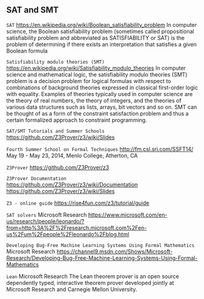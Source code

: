 ## SAT and SMT


`SAT`
https://en.wikipedia.org/wiki/Boolean_satisfiability_problem
In computer science, the Boolean satisfiability problem (sometimes called propositional satisfiability problem and abbreviated as SATISFIABILITY or SAT) is the problem of determining if there exists an interpretation that satisfies a given Boolean formula


`Satisfiability modulo theories (SMT)`
https://en.wikipedia.org/wiki/Satisfiability_modulo_theories
In computer science and mathematical logic, the satisfiability modulo theories (SMT) problem is a decision problem for logical formulas with respect to combinations of background theories expressed in classical first-order logic with equality. Examples of theories typically used in computer science are the theory of real numbers, the theory of integers, and the theories of various data structures such as lists, arrays, bit vectors and so on. SMT can be thought of as a form of the constraint satisfaction problem and thus a certain formalized approach to constraint programming.


`SAT/SMT Tutorials and Summer Schools`
https://github.com/Z3Prover/z3/wiki/Slides

`Fourth Summer School on Formal Techniques`
http://fm.csl.sri.com/SSFT14/
May 19 - May 23, 2014, Menlo College, Atherton, CA


`Z3Prover`
https://github.com/Z3Prover/z3

`Z3Prover Documentation`
https://github.com/Z3Prover/z3/wiki/Documentation
https://github.com/Z3Prover/z3/wiki/Slides

`Z3 - online guide`
https://rise4fun.com/z3/tutorial/guide


`SAT solvers`
Microsoft Research
https://www.microsoft.com/en-us/research/people/leonardo/?from=http%3A%2F%2Fresearch.microsoft.com%2Fen-us%2Fum%2Fpeople%2Fleonardo%2Fblog.html

`Developing Bug-Free Machine Learning Systems Using Formal Mathematics`
Microsoft Research
https://channel9.msdn.com/Shows/Microsoft-Research/Developing-Bug-Free-Machine-Learning-Systems-Using-Formal-Mathematics

`Lean`
Microsoft Research
The Lean theorem prover is an open source dependently typed, interactive
theorem prover developed jointly at Microsoft Research and Carnegie Mellon University. 
